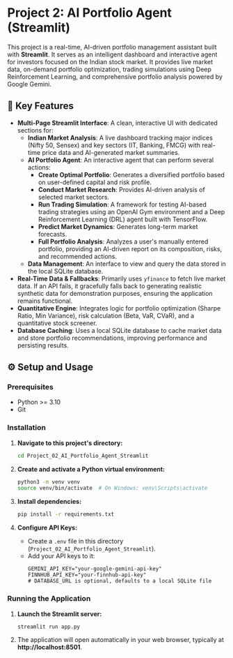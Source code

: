 # Project 2: AI Portfolio Agent (Streamlit)

This project is a real-time, AI-driven portfolio management assistant built with **Streamlit**. It serves as an intelligent dashboard and interactive agent for investors focused on the Indian stock market. It provides live market data, on-demand portfolio optimization, trading simulations using Deep Reinforcement Learning, and comprehensive portfolio analysis powered by Google Gemini.

## 🚀 Key Features

-   **Multi-Page Streamlit Interface**: A clean, interactive UI with dedicated sections for:
    -   **Indian Market Analysis**: A live dashboard tracking major indices (Nifty 50, Sensex) and key sectors (IT, Banking, FMCG) with real-time price data and AI-generated market summaries.
    -   **AI Portfolio Agent**: An interactive agent that can perform several actions:
        -   **Create Optimal Portfolio**: Generates a diversified portfolio based on user-defined capital and risk profile.
        -   **Conduct Market Research**: Provides AI-driven analysis of selected market sectors.
        -   **Run Trading Simulation**: A framework for testing AI-based trading strategies using an OpenAI Gym environment and a Deep Reinforcement Learning (DRL) agent built with TensorFlow.
        -   **Predict Market Dynamics**: Generates long-term market forecasts.
        -   **Full Portfolio Analysis**: Analyzes a user's manually entered portfolio, providing an AI-driven report on its composition, risks, and recommended actions.
    -   **Data Management**: An interface to view and query the data stored in the local SQLite database.
-   **Real-Time Data & Fallbacks**: Primarily uses `yfinance` to fetch live market data. If an API fails, it gracefully falls back to generating realistic synthetic data for demonstration purposes, ensuring the application remains functional.
-   **Quantitative Engine**: Integrates logic for portfolio optimization (Sharpe Ratio, Min Variance), risk calculation (Beta, VaR, CVaR), and a quantitative stock screener.
-   **Database Caching**: Uses a local SQLite database to cache market data and store portfolio recommendations, improving performance and persisting results.

## ⚙️ Setup and Usage

### Prerequisites
- Python >= 3.10
- Git

### Installation
1.  **Navigate to this project's directory:**
    ```bash
    cd Project_02_AI_Portfolio_Agent_Streamlit
    ```

2.  **Create and activate a Python virtual environment:**
    ```bash
    python3 -m venv venv
    source venv/bin/activate  # On Windows: venv\Scripts\activate
    ```

3.  **Install dependencies:**
    ```bash
    pip install -r requirements.txt
    ```

4.  **Configure API Keys:**
    - Create a `.env` file in this directory (`Project_02_AI_Portfolio_Agent_Streamlit`).
    - Add your API keys to it:
      ```env
      GEMINI_API_KEY="your-google-gemini-api-key"
      FINNHUB_API_KEY="your-finnhub-api-key"
      # DATABASE_URL is optional, defaults to a local SQLite file
      ```

### Running the Application
1.  **Launch the Streamlit server:**
    ```bash
    streamlit run app.py
    ```

2.  The application will open automatically in your web browser, typically at **http://localhost:8501**.

